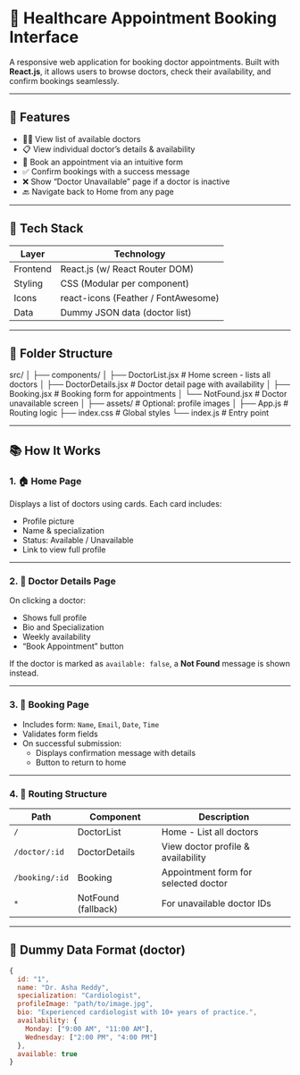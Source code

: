 # 🏥 Healthcare Appointment Booking Interface

A responsive web application for booking doctor appointments. Built with **React.js**, it allows users to browse doctors, check their availability, and confirm bookings seamlessly.

---

## 📌 Features

- 🧑‍⚕️ View list of available doctors
- 📋 View individual doctor’s details & availability
- 📆 Book an appointment via an intuitive form
- ✅ Confirm bookings with a success message
- ❌ Show “Doctor Unavailable” page if a doctor is inactive
- 🔙 Navigate back to Home from any page

---

## 🚀 Tech Stack

| Layer       | Technology        |
|------------|-------------------|
| Frontend   | React.js (w/ React Router DOM) |
| Styling    | CSS (Modular per component) |
| Icons      | react-icons (Feather / FontAwesome) |
| Data       | Dummy JSON data (doctor list) |

---

## 📁 Folder Structure

src/
│
├── components/
│ ├── DoctorList.jsx # Home screen - lists all doctors
│ ├── DoctorDetails.jsx # Doctor detail page with availability
│ ├── Booking.jsx # Booking form for appointments
│ └── NotFound.jsx # Doctor unavailable screen
│
├── assets/ # Optional: profile images
│
├── App.js # Routing logic
├── index.css # Global styles
└── index.js # Entry point



---

## 📚 How It Works

### 1. 🏠 Home Page

Displays a list of doctors using cards. Each card includes:
- Profile picture
- Name & specialization
- Status: Available / Unavailable
- Link to view full profile

---

### 2. 📄 Doctor Details Page

On clicking a doctor:
- Shows full profile
- Bio and Specialization
- Weekly availability
- “Book Appointment” button

If the doctor is marked as `available: false`, a **Not Found** message is shown instead.

---

### 3. 📝 Booking Page

- Includes form: `Name`, `Email`, `Date`, `Time`
- Validates form fields
- On successful submission:
  - Displays confirmation message with details
  - Button to return to home

---

### 4. 🔄 Routing Structure

| Path               | Component         | Description                      |
|--------------------|------------------|----------------------------------|
| `/`                | DoctorList        | Home - List all doctors          |
| `/doctor/:id`      | DoctorDetails     | View doctor profile & availability |
| `/booking/:id`     | Booking           | Appointment form for selected doctor |
| `*`                | NotFound (fallback) | For unavailable doctor IDs      |

---

## 🧪 Dummy Data Format (doctor)

```js
{
  id: "1",
  name: "Dr. Asha Reddy",
  specialization: "Cardiologist",
  profileImage: "path/to/image.jpg",
  bio: "Experienced cardiologist with 10+ years of practice.",
  availability: {
    Monday: ["9:00 AM", "11:00 AM"],
    Wednesday: ["2:00 PM", "4:00 PM"]
  },
  available: true
}
